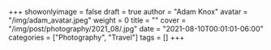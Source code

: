 +++
showonlyimage = false
draft = true
author = "Adam Knox"
avatar = "/img/adam_avatar.jpeg"
weight = 0
title = ""
cover = "/img/post/photography/2021_08/.jpg"
date = "2021-08-10T00:01:01-06:00"
categories = ["Photography", "Travel"]
tags = []
+++
<!--more-->
